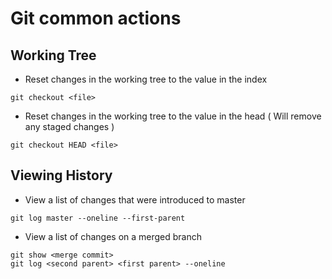 # Git common actions

## Working Tree

- Reset changes in the working tree to the value in the index

```
git checkout <file>
```

- Reset changes in the working tree to the value in the head ( Will remove any staged changes ) 

```
git checkout HEAD <file>  
```


## Viewing History

- View a list of changes that were introduced to master

```
git log master --oneline --first-parent
```


- View a list of changes on a merged branch

```
git show <merge commit>
git log <second parent> <first parent> --oneline
```
